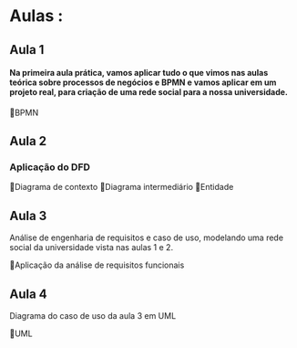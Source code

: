 # Aulas :
## Aula 1
#### Na primeira aula prática, vamos aplicar tudo o que vimos nas aulas teórica sobre processos de negócios e BPMN e vamos aplicar em um projeto real, para criação de uma rede social para a nossa universidade.
🔸BPMN

## Aula 2
### Aplicação do DFD 
🔸Diagrama de contexto
🔸Diagrama intermediário
🔸Entidade 

## Aula 3
Análise de engenharia de requisitos e caso de uso, modelando uma rede social da universidade vista nas aulas 1 e 2.

🔸Aplicação da análise de requisitos funcionais

## Aula 4 
Diagrama do caso de uso da aula 3 em UML

🔸UML
